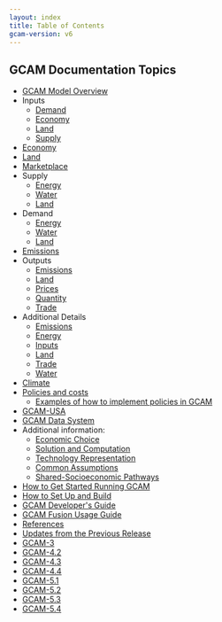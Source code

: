 ```yaml
---
layout: index
title: Table of Contents
gcam-version: v6
---
```

## GCAM Documentation Topics


* [GCAM Model Overview](overview.html)
* Inputs
	- [Demand](inputs_demand.html)
	- [Economy](inputs_economy.html)
	- [Land](inputs_land.html)
	- [Supply](inputs_supply.html)
* [Economy](economy.html)
* [Land](land.html)
* [Marketplace](marketplace.html)
* Supply
	- [Energy](supply_energy.html)
	- [Water](supply_water.html)
	- [Land](supply_land.html)
* Demand
	- [Energy](demand_energy.html)
	- [Water](demand_water.html)
	- [Land](demand_land.html)
* [Emissions](emissions.html)
* Outputs
	- [Emissions](outputs_emissions.html)
	- [Land](outputs_land.html)
	- [Prices](outputs_prices.html)
	- [Quantity](outputs_quantity.html)
	- [Trade](outputs_trade.html)
* Additional Details
	- [Emissions](details_emissions.html)
	- [Energy](details_energy.html)
	- [Inputs](details_inputs.html)
	- [Land](details_land.html)
	- [Trade](details_trade.html)
	- [Water](details_water.html)
* [Climate](hector.html) 
* [Policies and costs](policies.html)
    - [Examples of how to implement policies in GCAM](policies_examples.html)
* [GCAM-USA](gcam-usa.html)
* [GCAM Data System](data-system.html)
* Additional information:
  - [Economic Choice](choice.html)
  - [Solution and Computation](solver.html)
  - [Technology Representation](en_technologies.html)
  - [Common Assumptions](common_assumptions.html)
  - [Shared-Socioeconomic Pathways](ssp.html)
* [How to Get Started Running GCAM](user-guide.html)
* [How to Set Up and Build ](gcam-build.html)
* [GCAM Developer's Guide](dev-guide.html)
* [GCAM Fusion Usage Guide](fusion.html)
* [References](references.html)
* [Updates from the Previous Release](updates.html)
* [GCAM-3](v3.2/toc.html)
* [GCAM-4.2](v4.2/toc.html)
* [GCAM-4.3](v4.3/toc.html)
* [GCAM-4.4](v4.4/toc.html)
* [GCAM-5.1](v5.1/toc.html)
* [GCAM-5.2](v5.2/toc.html)
* [GCAM-5.3](v5.3/toc.html)
* [GCAM-5.4](v5.4/toc.html)


